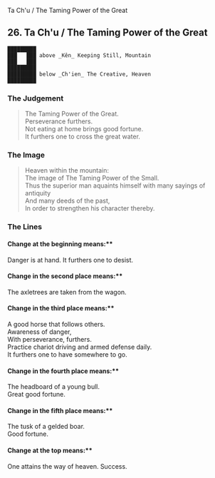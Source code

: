 Ta Ch'u / The Taming Power of the Great
## 26. Ta Ch'u / The Taming Power of the Great
    █████████
    ███   ███ above _Kên_ Keeping Still, Mountain  
    ███   ███
    █████████
    █████████ below _Ch'ien_ The Creative, Heaven  
    █████████
### The Judgement
> The Taming Power of the Great.  
 Perseverance furthers.  
 Not eating at home brings good fortune.  
 It furthers one to cross the great water.
### The Image
> Heaven within the mountain:  
 The image of The Taming Power of the Small.  
 Thus the superior man aquaints himself with many sayings of antiquity  
 And many deeds of the past,  
 In order to strengthen his character thereby.
### The Lines

#### Change at the beginning means:**  
 Danger is at hand. It furthers one to desist.
#### Change in the second place means:**  
 The axletrees are taken from the wagon.
#### Change in the third place means:**  
 A good horse that follows others.  
 Awareness of danger,  
 With perseverance, furthers.  
 Practice chariot driving and armed defense daily.  
 It furthers one to have somewhere to go.
#### Change in the fourth place means:**  
 The headboard of a young bull.  
 Great good fortune.
#### Change in the fifth place means:**  
 The tusk of a gelded boar.  
 Good fortune.
#### Change at the top means:**  
 One attains the way of heaven. Success.



